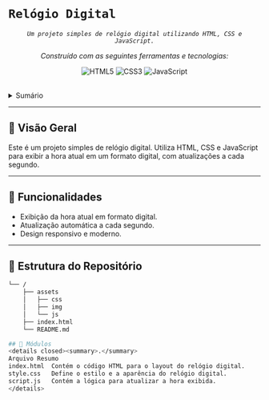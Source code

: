 <p align="center">
    <h1 align="center"><h1><code>Relógio Digital</code></h1>
</p>
<p align="center">
    <em><code>Um projeto simples de relógio digital utilizando HTML, CSS e JavaScript.</code></em>
</p>
<p align="center">
	<!-- repositório local, sem badges de metadados. --></p>
<p align="center">
		<em>Construído com as seguintes ferramentas e tecnologias:</em>
</p>
<p align="center">
	<img src="https://img.shields.io/badge/HTML5-E34F26.svg?style=flat-square&logo=HTML5&logoColor=white" alt="HTML5">
	<img src="https://img.shields.io/badge/CSS3-1572B6.svg?style=flat-square&logo=CSS3&logoColor=white" alt="CSS3">
	<img src="https://img.shields.io/badge/JavaScript-F7DF1C.svg?style=flat-square&logo=JavaScript&logoColor=black" alt="JavaScript">
</p>

<br>

<details><summary>Sumário</summary>

- [📍 Visão Geral](#-visão-geral)
- [👾 Funcionalidades](#-funcionalidades)
- [📂 Estrutura do Repositório](#-estrutura-do-repositório)
- [🧩 Módulos](#-módulos)
- [🚀 Começando](#-começando)
    - [🔖 Pré-requisitos](#-pré-requisitos)
    - [📦 Instalação](#-instalação)
    - [🤖 Uso](#-uso)
    - [🧪 Testes](#-testes)
- [📌 Roteiro do Projeto](#-roteiro-do-projeto)
- [🤝 Contribuindo](#-contribuindo)
- [🎗 Licença](#-licença)
- [🙌 Agradecimentos](#-agradecimentos)

</details>
<hr>

## 📍 Visão Geral

Este é um projeto simples de relógio digital. Utiliza HTML, CSS e JavaScript para exibir a hora atual em um formato digital, com atualizações a cada segundo.

---

## 👾 Funcionalidades

- Exibição da hora atual em formato digital.
- Atualização automática a cada segundo.
- Design responsivo e moderno.

---

## 📂 Estrutura do Repositório

```sh
└── /
    ├── assets
    │   ├── css
    │   ├── img
    │   └── js
    ├── index.html
    └── README.md

## 🧩 Módulos
<details closed><summary>.</summary>
Arquivo	Resumo
index.html	Contém o código HTML para o layout do relógio digital.
style.css	Define o estilo e a aparência do relógio digital.
script.js	Contém a lógica para atualizar a hora exibida.
</details>
